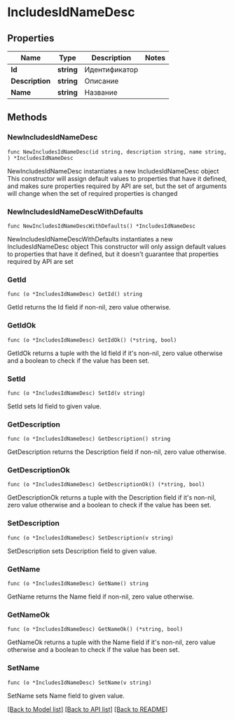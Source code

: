 # IncludesIdNameDesc

## Properties

Name | Type | Description | Notes
------------ | ------------- | ------------- | -------------
**Id** | **string** | Идентификатор | 
**Description** | **string** | Описание | 
**Name** | **string** | Название | 

## Methods

### NewIncludesIdNameDesc

`func NewIncludesIdNameDesc(id string, description string, name string, ) *IncludesIdNameDesc`

NewIncludesIdNameDesc instantiates a new IncludesIdNameDesc object
This constructor will assign default values to properties that have it defined,
and makes sure properties required by API are set, but the set of arguments
will change when the set of required properties is changed

### NewIncludesIdNameDescWithDefaults

`func NewIncludesIdNameDescWithDefaults() *IncludesIdNameDesc`

NewIncludesIdNameDescWithDefaults instantiates a new IncludesIdNameDesc object
This constructor will only assign default values to properties that have it defined,
but it doesn't guarantee that properties required by API are set

### GetId

`func (o *IncludesIdNameDesc) GetId() string`

GetId returns the Id field if non-nil, zero value otherwise.

### GetIdOk

`func (o *IncludesIdNameDesc) GetIdOk() (*string, bool)`

GetIdOk returns a tuple with the Id field if it's non-nil, zero value otherwise
and a boolean to check if the value has been set.

### SetId

`func (o *IncludesIdNameDesc) SetId(v string)`

SetId sets Id field to given value.


### GetDescription

`func (o *IncludesIdNameDesc) GetDescription() string`

GetDescription returns the Description field if non-nil, zero value otherwise.

### GetDescriptionOk

`func (o *IncludesIdNameDesc) GetDescriptionOk() (*string, bool)`

GetDescriptionOk returns a tuple with the Description field if it's non-nil, zero value otherwise
and a boolean to check if the value has been set.

### SetDescription

`func (o *IncludesIdNameDesc) SetDescription(v string)`

SetDescription sets Description field to given value.


### GetName

`func (o *IncludesIdNameDesc) GetName() string`

GetName returns the Name field if non-nil, zero value otherwise.

### GetNameOk

`func (o *IncludesIdNameDesc) GetNameOk() (*string, bool)`

GetNameOk returns a tuple with the Name field if it's non-nil, zero value otherwise
and a boolean to check if the value has been set.

### SetName

`func (o *IncludesIdNameDesc) SetName(v string)`

SetName sets Name field to given value.



[[Back to Model list]](../README.md#documentation-for-models) [[Back to API list]](../README.md#documentation-for-api-endpoints) [[Back to README]](../README.md)


